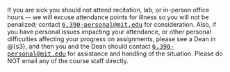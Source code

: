 If you are sick you should not attend recitation, lab, or in-person
office hours -- we will excuse attendance points for illness so you
will not be penalized; contact 
<a href="mailto:6.390-personal@mit.edu"><tt>6.390-personal@mit.edu</tt></a>
for consideration. Also, if you have personal issues impacting your
attendance, or other personal difficulties affecting your progress on
assignments, please see a Dean in @{s3}, and then you and the Dean
should contact 
<a href="mailto:6.390-personal@mit.edu"><tt>6.390-personal@mit.edu</tt></a>
for assistance and handling of the situation. Please do NOT email any
of the course staff directly.
